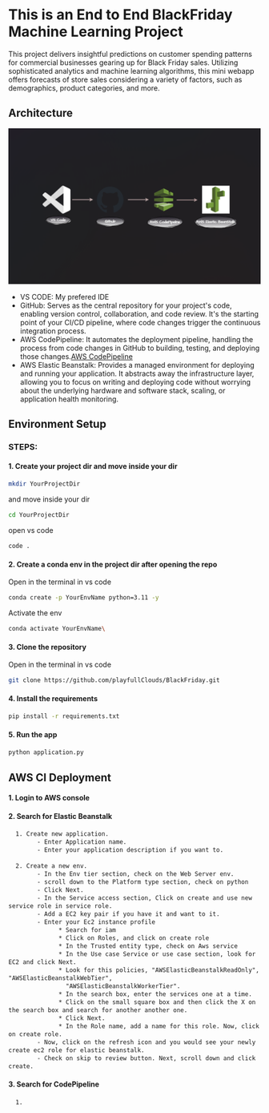 # This is an End to End BlackFriday Machine Learning Project

This project delivers insightful predictions on customer spending patterns for commercial businesses gearing up for Black Friday sales. Utilizing sophisticated analytics and machine learning algorithms, this mini webapp offers forecasts of store sales considering a variety of factors, such as demographics, product categories, and more.

## Architecture

![Architecture Image](/assets/arc.png)

- VS CODE: My prefered IDE
- GitHub: Serves as the central repository for your project's code, enabling version control, collaboration, and code review. It's the starting point of your CI/CD pipeline, where code changes trigger the continuous integration process.
- AWS CodePipeline: It automates the deployment pipeline, handling the process from code changes in GitHub to building, testing, and deploying those changes.[AWS CodePipeline](https://aws.amazon.com/codepipeline/)
- AWS Elastic Beanstalk: Provides a managed environment for deploying and running your application. It abstracts away the infrastructure layer, allowing you to focus on writing and deploying code without worrying about the underlying hardware and software stack, scaling, or application health monitoring.

## Environment Setup

### STEPS:

#### 1. Create your project dir and move inside your dir

```bash
mkdir YourProjectDir
```
and move inside your dir
```bash
cd YourProjectDir
```
open vs code
```bash
code .
```

#### 2. Create a conda env in the project dir after opening the repo
Open in the terminal in vs code
```bash
conda create -p YourEnvName python=3.11 -y
```
Activate the env
```bash
conda activate YourEnvName\
```

#### 3. Clone the repository
Open in the terminal in vs code

```bash
git clone https://github.com/playfullClouds/BlackFriday.git
```

#### 4. Install the requirements
```bash
pip install -r requirements.txt
```

#### 5. Run the app
```bash
python application.py
```

## AWS CI Deployment

#### 1. Login to AWS console

#### 2. Search for Elastic Beanstalk

      1. Create new application.
            - Enter Application name.
            - Enter your application description if you want to.

      2. Create a new env.
            - In the Env tier section, check on the Web Server env.
            - scroll down to the Platform type section, check on python
            - Click Next.
            - In the Service access section, Click on create and use new service role in service role.
            - Add a EC2 key pair if you have it and want to it.
            - Enter your Ec2 instance profile
                  * Search for iam 
                  * Click on Roles, and click on create role
                  * In the Trusted entity type, check on Aws service
                  * In the Use case Service or use case section, look for EC2 and click Next.
                  * Look for this policies, "AWSElasticBeanstalkReadOnly", "AWSElasticBeanstalkWebTier",
                    "AWSElasticBeanstalkWorkerTier". 
                  * In the search box, enter the services one at a time. 
                  * Click on the small square box and then click the X on the search box and search for another another one. 
                  * Click Next.
                  * In the Role name, add a name for this role. Now, click on create role.
            - Now, click on the refresh icon and you would see your newly create ec2 role for elastic beanstalk.
            - Check on skip to review button. Next, scroll down and click create.

#### 3. Search for CodePipeline

      1. 
      







